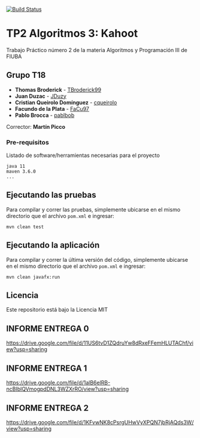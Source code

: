 [![Build Status](https://travis-ci.org/TBroderick99/Algo-3-TP2.svg?branch=master)](https://travis-ci.org/github/TBroderick99/Algo-3-TP2)

# TP2 Algoritmos 3: Kahoot

Trabajo Práctico número 2 de la materia Algoritmos y Programación III de FIUBA

## Grupo T18

* **Thomas Broderick** - [TBroderick99](https://github.com/TBroderick99)
* **Juan Duzac** - [JDuzy](https://github.com/JDuzy)
* **Cristian Queirolo Domínguez** - [cqueirolo](https://github.com/cqueirolo)
* **Facundo de la Plata** - [FaCu97](https://github.com/FaCu97)
* **Pablo Brocca** - [pablbob](https://github.com/pablbob)

Corrector: **Martín Picco**

### Pre-requisitos

Listado de software/herramientas necesarias para el proyecto

```
java 11
maven 3.6.0
...
```

## Ejecutando las pruebas

Para compilar y correr las pruebas, simplemente ubicarse en el mismo directorio que el archivo `pom.xml` e ingresar:

```shell script
mvn clean test
```

## Ejecutando la aplicación

Para compilar y correr la última versión del código, simplemente ubicarse en el mismo directorio que el archivo `pom.xml` e ingresar:

```shell script
mvn clean javafx:run
```
## Licencia

Este repositorio está bajo la Licencia MIT

## INFORME ENTREGA 0

https://drive.google.com/file/d/11US6tvD1ZQdruYw8dRxeFFemHLUTAChf/view?usp=sharing

## INFORME ENTREGA 1

https://drive.google.com/file/d/1alB6elRB-ncBIblQVmogpdDNL3WZXrRO/view?usp=sharing

## INFORME ENTREGA 2

https://drive.google.com/file/d/1KFvwNK8cPsrgUHwVyXPQN7jbRjAQds3W/view?usp=sharing

